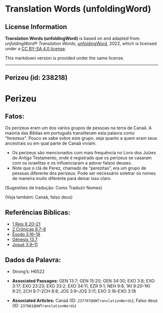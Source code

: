 # Translation Words (unfoldingWord)

## License Information

**Translation Words (unfoldingWord)** is based on and adapted from: _unfoldingWord® Translation Words_, [unfoldingWord](https://unfoldingword.org/utw), 2022, which is licensed under a [CC BY-SA 4.0 license](https://creativecommons.org/licenses/by-sa/4.0/legalcode.en).

This markdown version is provided under the same license.



--------------------------------

## Perizeu (id: 238218)

Perizeu
=======

Fatos:
------

Os perizeus eram um dos vários grupos de pessoas na terra de Canaã. A maioria das Bíblias em português transliteram esta palavra como "ferezeus". Pouco se sabe sobre este grupo, seja quanto a quem eram seus ancestrais ou em qual parte de Canaã viviam.

* Os perizeus são mencionados com mais frequência no Livro dos Juízes do Antigo Testamento, onde é registrado que os perizeus se casaram com os israelitas e os influenciaram a adorar falsos deuses.
* Note que o clã de Perez, chamado de “perezitas”, era um grupo de pessoas diferente dos perizeus. Pode ser necessário soletrar os nomes de maneira muito diferente para deixar isso claro.

(Sugestões de tradução: Como Traduzir Nomes)

(Veja também: Canaã, falso deus)

Referências Bíblicas:
---------------------

* [1 Reis 9\.20–21](https://ref.ly/1Kgs9:20-1Kgs9:21)
* [2 Crônicas 8\.7–8](https://ref.ly/2Chr8:7-2Chr8:8)
* [Êxodo 3\.16–18](https://ref.ly/Exod3:16-Exod3:18)
* [Gênesis 13\.7](https://ref.ly/Gen13:7)
* [Josué 3\.9–11](https://ref.ly/Josh3:9-Josh3:11)

Dados da Palavra:
-----------------

* Strong’s: H6522

* **Associated Passages:** GEN 13:7; GEN 15:20; GEN 34:30; EXO 3:8; EXO 3:17; EXO 23:23; EXO 33:2; EXO 34:11; EZR 9:1; NEH 9:8; 1KI 9:20–1KI 9:21; 2CH 8:7–2CH 8:8; JOS 3:9–JOS 3:11; EXO 3:16–EXO 3:18
* **Associated Articles:** Canaã (ID: `237707@UWTranslationWords`); Falso deus (ID: `237861@UWTranslationWords`)

